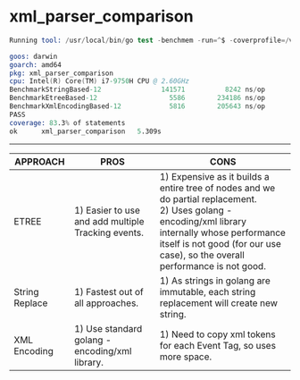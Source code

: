 # xml_parser_comparison



```s
Running tool: /usr/local/bin/go test -benchmem -run=^$ -coverprofile=/var/folders/z5/cj4zjtv15wn8yt53qzh57lnr0000gp/T/vscode-goKLpmm1/go-code-cover -bench . xml_parser_comparison

goos: darwin
goarch: amd64
pkg: xml_parser_comparison
cpu: Intel(R) Core(TM) i7-9750H CPU @ 2.60GHz
BenchmarkStringBased-12         	  141571	      8242 ns/op	   12982 B/op	      12 allocs/op
BenchmarkEtreeBased-12          	    5586	    234186 ns/op	   94560 B/op	    1324 allocs/op
BenchmarkXmlEncodingBased-12    	    5816	    205643 ns/op	   75370 B/op	    1109 allocs/op
PASS
coverage: 83.3% of statements
ok  	xml_parser_comparison	5.309s
```
---

|  APPROACH| PROS  | CONS  |
|--|--|--|
|  ETREE| 1) Easier to use and add multiple Tracking events. | 1) Expensive as it builds a entire tree of nodes and we do partial replacement.<BR> 2) Uses golang -encoding/xml library internally whose performance itself is not good (for our use case), so the overall performance is not good.|
| String Replace  | 1) Fastest out of all approaches.| 1) As strings in golang are immutable, each string replacement will create new string.|
|XML Encoding   | 1) Use standard golang - encoding/xml library.  | 1) Need to copy xml tokens for each  Event Tag, so uses more space.|